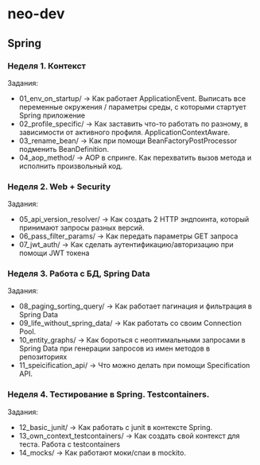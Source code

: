 # neo-dev
## Spring

### Неделя 1. Контекст

Задания:
- 01_env_on_startup/ 	-> Как работает ApplicationEvent. Выписать все переменные окружения / параметры среды, с которыми стартует Spring приложение
- 02_profile_specific/ 	-> Как заставить что-то работать по разному, в зависимости от активного профиля. ApplicationContextAware.
- 03_rename_bean/ 	-> Как при помощи BeanFactoryPostProcessor подменить BeanDefinition.
- 04_aop_method/ 	-> AOP в спринге. Как перехватить вызов метода и исполнить произвольный код.


### Неделя 2. Web + Security

Задания:
- 05_api_version_resolver/ 	-> Как создать 2 HTTP эндпоинта, который принимают запросы разных версий. 
- 06_pass_filter_params/	-> Как передать параметры GET запроса
- 07_jwt_auth/			-> Как сделать аутентификацию/авторизацию при помощи JWT токена



### Неделя 3. Работа с БД, Spring Data

Задания:
- 08_paging_sorting_query/	-> Как работает пагинация и фильтрация в Spring Data
- 09_life_without_spring_data/	-> Как работать со своим Connection Pool.
- 10_entity_graphs/		-> Как бороться с неоптимальными запросами в Spring Data при генерации запросов из имен методов в репозиториях
- 11_speicification_api/	-> Что можно делать при помощи Specification API.


### Неделя 4. Тестирование в Spring. Testcontainers.

Задания:
- 12_basic_junit/			-> Как работать с junit в контексте Spring.
- 13_own_context_testcontainers/	-> Как создать свой контекст для теста. Работа с testcontainers
- 14_mocks/				-> Как работают моки/спаи в mockito.

